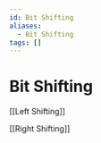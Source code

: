 ```yaml
---
id: Bit Shifting
aliases:
  - Bit Shifting
tags: []
---
```


# Bit Shifting

[[Left Shifting]]

[[Right Shifting]]
